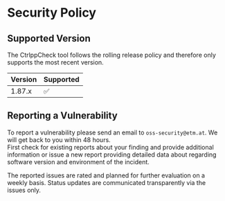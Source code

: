 # Security Policy

## Supported Version

The CtrlppCheck tool follows the rolling release policy and therefore only
supports the most recent version.

| Version | Supported          |
| ------- | ------------------ |
| 1.87.x  | :white_check_mark: |

## Reporting a Vulnerability

To report a vulnerability please send an email to `oss-security@etm.at`. We will get back to you within 48 hours.  
First check for existing reports about your finding and provide additional
information or issue a new report providing detailed data about regarding
software version and environment of the incident.

The reported issues are rated and planned for further evaluation on a weekly
basis. Status updates are communicated transparently via the issues only.
